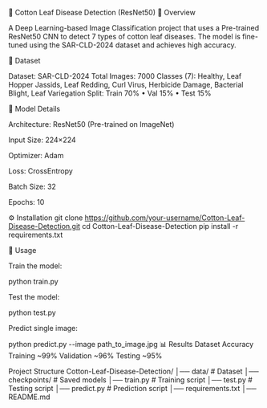 🌿 Cotton Leaf Disease Detection (ResNet50)
📌 Overview

A Deep Learning-based Image Classification project that uses a Pre-trained ResNet50 CNN to detect 7 types of cotton leaf diseases. The model is fine-tuned using the SAR-CLD-2024 dataset and achieves high accuracy.

📂 Dataset

Dataset: SAR-CLD-2024
Total Images: 7000
Classes (7): Healthy, Leaf Hopper Jassids, Leaf Redding, Curl Virus, Herbicide Damage, Bacterial Blight, Leaf Variegation
Split: Train 70% • Val 15% • Test 15%

🧠 Model Details

Architecture: ResNet50 (Pre-trained on ImageNet)

Input Size: 224×224

Optimizer: Adam

Loss: CrossEntropy

Batch Size: 32

Epochs: 10

⚙️ Installation
git clone https://github.com/your-username/Cotton-Leaf-Disease-Detection.git
cd Cotton-Leaf-Disease-Detection
pip install -r requirements.txt

🚀 Usage

Train the model:

python train.py


Test the model:

python test.py


Predict single image:

python predict.py --image path_to_image.jpg
📊 Results
Dataset	Accuracy
Training	~99%
Validation	~96%
Testing	~95%

Project Structure
Cotton-Leaf-Disease-Detection/
│── data/           # Dataset
│── checkpoints/    # Saved models
│── train.py        # Training script
│── test.py         # Testing script
│── predict.py      # Prediction script
│── requirements.txt
│── README.md
